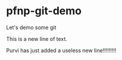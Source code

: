 # pfnp-git-demo
Let's demo some git

This is a new line of text.

Purvi has just added a useless new line!!!!!!!!!
